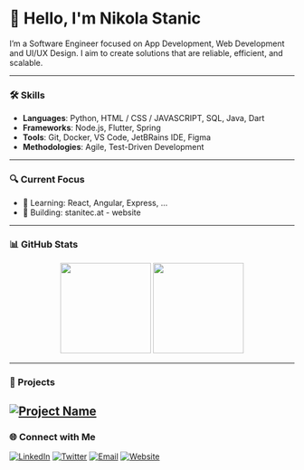 # 👋 Hello, I'm Nikola Stanic

I’m a Software Engineer focused on App Development, Web Development and UI/UX Design. I aim to create solutions that are reliable, efficient, and scalable. 

---

### 🛠 Skills
- **Languages**: Python, HTML / CSS / JAVASCRIPT, SQL, Java, Dart
- **Frameworks**: Node.js, Flutter, Spring
- **Tools**: Git, Docker, VS Code, JetBRains IDE, Figma
- **Methodologies**: Agile, Test-Driven Development

---

### 🔍 Current Focus
- 🌱 Learning: React, Angular, Express, ...
- 🔭 Building: stanitec.at - website

---

### 📊 GitHub Stats

<div align="center">
  <img height="160em" src="https://github-readme-stats.vercel.app/api?username=nikiorihatza&show_icons=true&hide_border=true&theme=tokyonight" />
  <img height="160em" src="https://github-readme-stats.vercel.app/api/top-langs/?username=nikiorihatza&layout=compact&hide_border=true&theme=tokyonight" />
</div>

---

### 🚀 Projects
[![Project Name](https://github-readme-stats.vercel.app/api/pin/?username=nikiorihatza&repo=TitanicFrontend-TdoT2023&theme=tokyonight)](https://github.com/nikiorihatza/TitanicFrontend-TdoT2023)
---

### 🌐 Connect with Me

[![LinkedIn](https://img.shields.io/badge/-LinkedIn-0077B5?style=flat&logo=linkedin&logoColor=white)](https://www.linkedin.com/in/yourprofile/)
[![Twitter](https://img.shields.io/badge/-Twitter-1DA1F2?style=flat&logo=twitter&logoColor=white)](https://twitter.com/yourprofile)
[![Email](https://img.shields.io/badge/-Email-D14836?style=flat&logo=gmail&logoColor=white)](mailto:youremail@example.com)
[![Website](https://img.shields.io/badge/-Website-000000?style=flat&logo=about-dot-me&logoColor=white)](https://codeassassins.org)
